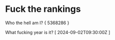 # Fuck the rankings

Who the hell am I?
{ 5368286 }

What fucking year is it?
[ 2024-09-02T09:30:00Z ]
